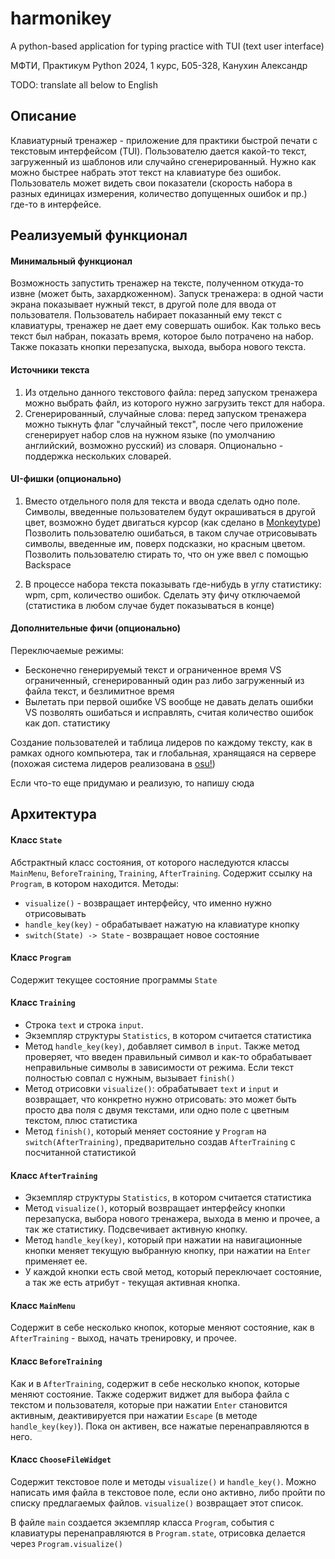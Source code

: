 # harmonikey

A python-based application for typing practice with TUI (text user interface)

МФТИ, Практикум Python 2024, 1 курс, Б05-328, Канухин Александр

TODO: translate all below to English

## Описание

Клавиатурный тренажер - приложение для практики быстрой печати с текстовым интерфейсом (TUI).
Пользователю дается какой-то текст, загруженный из шаблонов или случайно сгенерированный. Нужно как можно быстрее набрать этот текст на клавиатуре без ошибок. 
Пользователь может видеть свои показатели (скорость набора в разных единицах измерения, количество допущенных ошибок и пр.) где-то в интерфейсе.

## Реализуемый функционал

#### Минимальный функционал
Возможность запустить тренажер на тексте, полученном откуда-то извне (может быть, захардкоженном).
Запуск тренажера: в одной части экрана показывает нужный текст, в другой поле для ввода от пользователя.
Пользователь набирает показанный ему текст с клавиатуры, тренажер не дает ему совершать ошибок. 
Как только весь текст был набран, показать время, которое было потрачено на набор. Также показать кнопки перезапуска, выхода, выбора нового текста.

#### Источники текста

1. Из отдельно данного текстового файла: перед запуском тренажера можно выбрать файл, из которого нужно загрузить текст для набора.
2. Сгенерированный, случайные слова: перед запуском тренажера можно тыкнуть флаг "случайный текст", после чего приложение сгенерирует набор слов на нужном языке (по умолчанию английский, возможно русский) из словаря. Опционально - поддержка нескольких словарей.


#### UI-фишки (опционально)
1. Вместо отдельного поля для текста и ввода сделать одно поле. Символы, введенные пользователем будут окрашиваться в другой цвет, возможно будет двигаться курсор (как сделано в [Monkeytype](https://monkeytype.com))
Позволить пользователю ошибаться, в таком случае отрисовывать символы, введенные им, поверх подсказки, но красным цветом. Позволить пользователю стирать то, что он уже ввел с помощью Backspace

2. В процессе набора текста показывать где-нибудь в углу статистику: wpm, cpm, количество ошибок. Сделать эту фичу отключаемой (статистика в любом случае будет показываться в конце)

#### Дополнительные фичи (опционально)
Переключаемые режимы:
- Бесконечно генерируемый текст и ограниченное время VS ограниченный, сгенерированный один раз либо загруженный из файла текст, и безлимитное время
- Вылетать при первой ошибке VS вообще не давать делать ошибки VS позволять ошибаться и исправлять, считая количество ошибок как доп. статистику

Создание пользователей и таблица лидеров по каждому тексту, как в рамках одного компьютера, так и глобальная, хранящаяся на сервере (похожая система лидеров реализована в [osu!](https://osu.ppy.sh))

Если что-то еще придумаю и реализую, то напишу сюда

## Архитектура

#### Класс `State`
Абстрактный класс состояния, от которого наследуются классы `MainMenu`, `BeforeTraining`, `Training`, `AfterTraining`.
Содержит ссылку на `Program`, в котором находится.
Методы:
- `visualize()` - возвращает интерфейсу, что именно нужно отрисовывать
- `handle_key(key)` - обрабатывает нажатую на клавиатуре кнопку
- `switch(State) -> State` - возвращает новое состояние

#### Класс `Program`
Содержит текущее состояние программы `State`

#### Класс `Training`
- Строка `text` и строка `input`. 
- Экземпляр структуры `Statistics`, в котором считается статистика
- Метод `handle_key(key)`, добавляет символ в `input`. Также метод проверяет, что введен правильный символ и как-то обрабатывает неправильные символы в зависимости от режима. Если текст полностью совпал с нужным, вызывает `finish()`
- Метод отрисовки `visualize()`: обрабатывает `text` и `input` и возвращает, что конкретно нужно отрисовать: это может быть просто два поля с двумя текстами, или одно поле с цветным текстом, плюс статистика
- Метод `finish()`, который меняет состояние у `Program` на `switch(AfterTraining)`, предварительно создав `AfterTraining` с посчитанной статистикой

#### Класс `AfterTraining`
- Экземпляр структуры `Statistics`, в котором считается статистика
- Метод `visualize()`, который возвращает интерфейсу кнопки перезапуска, выбора нового тренажера, выхода в меню и прочее, а так же статистику. Подсвечивает активную кнопку.
- Метод `handle_key(key)`, который при нажатии на навигационные кнопки меняет текущую выбранную кнопку, при нажатии на `Enter` применяет ее.
- У каждой кнопки есть свой метод, который переключает состояние, а так же есть атрибут - текущая активная кнопка.

#### Класс `MainMenu`
Содержит в себе несколько кнопок, которые меняют состояние, как в `AfterTraining` - выход, начать тренировку, и прочее.

#### Класс `BeforeTraining`
Как и в `AfterTraining`, содержит в себе несколько кнопок, которые меняют состояние. Также содержит виджет для выбора файла с текстом и пользователя, которые при нажатии `Enter` становится активным, деактивируется при нажатии `Escape` (в методе `handle_key(key)`). Пока он активен, все нажатые перенаправляются в него.

#### Класс `ChooseFileWidget`
Содержит текстовое поле и методы `visualize()` и `handle_key()`. Можно написать имя файла в текстовое поле, если оно активно, либо пройти по списку предлагаемых файлов. `visualize()` возвращает этот список.

В файле `main` создается экземпляр класса `Program`, события с клавиатуры перенаправляются в `Program.state`, отрисовка делается через `Program.visualize()`